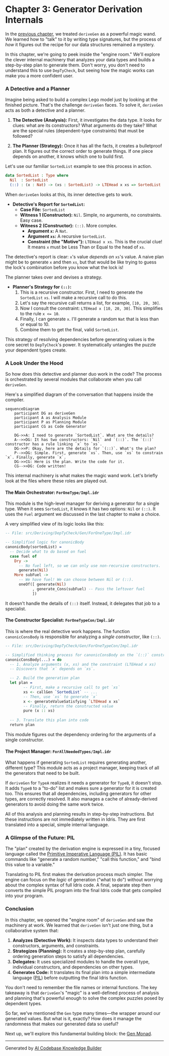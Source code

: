 # Chapter 3: Generator Derivation Internals

In the [previous chapter](02_automatic_generator_derivation___derivegen__.md), we treated `deriveGen` as a powerful magic wand. We learned how to "talk" to it by writing type signatures, but the process of *how* it figures out the recipe for our data structures remained a mystery.

In this chapter, we're going to peek inside the "engine room." We'll explore the clever internal machinery that analyzes your data types and builds a step-by-step plan to generate them. Don't worry, you don't need to understand this to use `DepTyCheck`, but seeing how the magic works can make you a more confident user.

### A Detective and a Planner

Imagine being asked to build a complex Lego model just by looking at the finished picture. That's the challenge `deriveGen` faces. To solve it, `deriveGen` acts as both a detective and a planner.

1.  **The Detective (Analysis):** First, it investigates the data type. It looks for clues: what are its constructors? What arguments do they take? What are the special rules (dependent-type constraints) that must be followed?

2.  **The Planner (Strategy):** Once it has all the facts, it creates a bulletproof plan. It figures out the correct order to generate things. If one piece depends on another, it knows which one to build first.

Let's use our familiar `SortedList` example to see this process in action.

```idr
data SortedList : Type where
  Nil  : SortedList
  (::) : (x : Nat) -> (xs : SortedList) -> LTEHead x xs => SortedList
```

When `deriveGen` looks at this, its inner detective gets to work.

*   **Detective's Report for `SortedList`:**
    *   **Case File:** `SortedList`
    *   **Witness 1 (Constructor):** `Nil`. Simple, no arguments, no constraints. Easy case.
    *   **Witness 2 (Constructor):** `(::)`. More complex.
        *   **Argument `x`:** A `Nat`.
        *   **Argument `xs`:** A recursive `SortedList`.
        *   **Constraint (the "Motive"):** `LTEHead x xs`. This is the crucial clue! It means `x` must be Less Than or Equal to the head of `xs`.

The detective's report is clear: `x`'s value *depends on* `xs`'s value. A naive plan might be to generate `x` and then `xs`, but that would be like trying to guess the lock's combination before you know what the lock is!

The planner takes over and devises a strategy.

*   **Planner's Strategy for `(::)`:**
    1.  This is a recursive constructor. First, I need to generate the `SortedList` `xs`. I will make a recursive call to do this.
    2.  Let's say the recursive call returns a list, for example, `[10, 20, 30]`.
    3.  Now I consult the constraint: `LTEHead x [10, 20, 30]`. This simplifies to the rule `x <= 10`.
    4.  Finally, I can generate `x`. I'll generate a random `Nat` that is less than or equal to 10.
    5.  Combine them to get the final, valid `SortedList`.

This strategy of resolving dependencies before generating values is the core secret to `DepTyCheck`'s power. It systematically untangles the puzzle your dependent types create.

### A Look Under the Hood

So how does this detective and planner duo work in the code? The process is orchestrated by several modules that collaborate when you call `deriveGen`.

Here's a simplified diagram of the conversation that happens inside the compiler.

```mermaid
sequenceDiagram
    participant DG as deriveGen
    participant A as Analysis Module
    participant P as Planning Module
    participant CG as Code Generator

    DG->>A: I need to generate `SortedList`. What are the details?
    A-->>DG: It has two constructors: `Nil` and `(::)`. The `(::)` constructor has a rule linking `x` to `xs`.
    DG->>P: Okay, here are the details for `(::)`. What's the plan?
    P-->>DG: Simple. First, generate `xs`. Then, use `xs` to constrain `x`. Finally, generate `x`.
    DG->>CG: Here is the plan. Write the code for it.
    CG-->>DG: Code written!
```

This internal machinery is what makes the magic wand work. Let's briefly look at the files where these roles are played out.

#### The Main Orchestrator: `ForOneType/Impl.idr`

This module is the high-level manager for deriving a generator for a single type. When it sees `SortedList`, it knows it has two options: `Nil` or `(::)`. It uses the `Fuel` argument we discussed in the last chapter to make a choice.

A very simplified view of its logic looks like this:

```idr
-- File: src/Deriving/DepTyCheck/Gen/ForOneType/Impl.idr

-- Simplified logic for canonicBody
canonicBody(sortedList) =
  -- Decide what to do based on fuel
  case fuel of
    Dry ->
      -- No fuel left, so we can only use non-recursive constructors.
      generate(Nil)
    More subFuel ->
      -- We have fuel! We can choose between Nil or (::).
      oneOf([ generate(Nil)
            , generate_Cons(subFuel) -- Pass the leftover fuel
            ])
```

It doesn't handle the details of `(::)` itself. Instead, it delegates that job to a specialist.

#### The Constructor Specialist: `ForOneTypeCon/Impl.idr`

This is where the real detective work happens. The function `canonicConsBody` is responsible for analyzing a *single constructor*, like `(::)`.

```idr
-- File: src/Deriving/DepTyCheck/Gen/ForOneTypeCon/Impl.idr

-- Simplified thinking process for canonicConsBody on the `(::)` constructor
canonicConsBody(...) = do
  -- 1. Analyze arguments (x, xs) and the constraint (LTEHead x xs)
  -- Discovers that `x` depends on `xs`.

  -- 2. Build the generation plan
  let plan =
        -- First, make a recursive call to get `xs`
        xs <- callGen `SortedList` -- ...
        -- Then, use `xs` to generate `x`
        x <- generateValueSatisfying `LTEHead x xs`
        -- Finally, return the constructed value
        pure (x :: xs)
  
  -- 3. Translate this plan into code
  return plan
```

This module figures out the dependency ordering for the arguments of a single constructor.

#### The Project Manager: `ForAllNeededTypes/Impl.idr`

What happens if generating `SortedList` requires generating another, different type? This module acts as a project manager, keeping track of all the generators that need to be built.

If `deriveGen` for `TypeA` realizes it needs a generator for `TypeB`, it doesn't stop. It adds `TypeB` to a "to-do" list and makes sure a generator for it is created too. This ensures that all dependencies, including generators for other types, are correctly resolved. It also manages a cache of already-derived generators to avoid doing the same work twice.

All of this analysis and planning results in step-by-step instructions. But these instructions are not immediately written in Idris. They are first translated into a special, simple internal language.

### A Glimpse of the Future: PIL

The "plan" created by the derivation engine is expressed in a tiny, focused language called the [Primitive Imperative Language (PIL)](05_primitive_imperative_language__pil__.md). It has basic commands like "generate a random number," "call this function," and "bind this value to a variable."

Translating to PIL first makes the derivation process much simpler. The engine can focus on the *logic* of generation ("what to do") without worrying about the complex syntax of full Idris code. A final, separate step then converts the simple PIL program into the final Idris code that gets compiled into your program.

### Conclusion

In this chapter, we opened the "engine room" of `deriveGen` and saw the machinery at work. We learned that `deriveGen` isn't just one thing, but a collaborative system that:

1.  **Analyzes (Detective Work):** It inspects data types to understand their constructors, arguments, and constraints.
2.  **Strategizes (Planning):** It creates a step-by-step plan, carefully ordering generation steps to satisfy all dependencies.
3.  **Delegates:** It uses specialized modules to handle the overall type, individual constructors, and dependencies on other types.
4.  **Generates Code:** It translates its final plan into a simple intermediate language ([PIL](05_primitive_imperative_language__pil__.md)) before outputting the final Idris function.

You don't need to remember the file names or internal functions. The key takeaway is that `deriveGen`'s "magic" is a well-defined process of analysis and planning that's powerful enough to solve the complex puzzles posed by dependent types.

So far, we've mentioned the `Gen` type many times—the wrapper around our generated values. But what is it, exactly? How does it manage the randomness that makes our generated data so useful?

Next up, we'll explore this fundamental building block: the [Gen Monad](04__gen__monad_.md).

---

Generated by [AI Codebase Knowledge Builder](https://github.com/The-Pocket/Tutorial-Codebase-Knowledge)